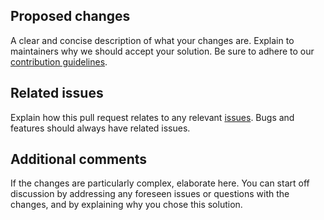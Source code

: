 ## Proposed changes
A clear and concise description of what your changes are. Explain to
maintainers why we should accept your solution. Be sure to adhere to our
[contribution guidelines](https://github.com/IsoLogicGames/Monolith/blob/master/CONTRIBUTING.md).

## Related issues
Explain how this pull request relates to any relevant
[issues](https://github.com/IsoLogicGames/Monolith/issues). Bugs and features
should always have related issues.

## Additional comments
If the changes are particularly complex, elaborate here. You can start off
discussion by addressing any foreseen issues or questions with the changes,
and by explaining why you chose this solution.
